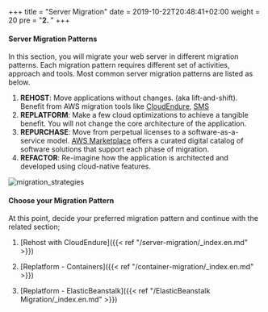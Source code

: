 +++
title = "Server Migration"
date = 2019-10-22T20:48:41+02:00
weight = 20
pre = "<b>2. </b>"
+++

#### Server Migration Patterns

In this section, you will migrate your web server in different migration patterns. Each migration pattern requires different set of activities, approach and tools. Most common server migration patterns are listed as below.

1. **REHOST**: Move applications without changes. (aka lift-and-shift). Benefit from AWS migration tools like <a href="https://aws.amazon.com/cloudendure-migration/" target="_blank">CloudEndure</a>, <a href="https://aws.amazon.com/server-migration-service/" target="_blank">SMS</a>
2. **REPLATFORM**: Make a few cloud optimizations to achieve a tangible benefit. You will not change the core architecture of the application.
3. **REPURCHASE**: Move from perpetual licenses to a software-as-a-service model. <a href="https://aws.amazon.com/mp/migration/" target="_blank">AWS Marketplace</a> offers a curated digital catalog of software solutions that support each phase of migration.
4. **REFACTOR**: Re-imagine how the application is architected and developed using cloud-native features.


![migration_strategies](/server_migration_overview/migration_options.png)


#### Choose your Migration Pattern 

At this point, decide your preferred migration pattern and continue with the related section; 


1. [Rehost with CloudEndure]({{< ref "/server-migration/_index.en.md" >}})

2. [Replatform - Containers]({{< ref "/container-migration/_index.en.md" >}})

3. [Replatform - ElasticBeanstalk]({{< ref "/ElasticBeanstalk Migration/_index.en.md" >}})
